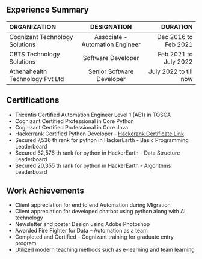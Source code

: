## **Experience Summary**

| ORGANIZATION  | DESIGNATION     | DURATION |
| :------------ |:---------------:| -----:|
| Cognizant Technology Solutions      | Associate - Automation Engineer | Dec 2016 to Feb 2021 |
| CBTS Technology Solutions      | Software Developer | Feb 2021 to July 2022 |
| Athenahealth Technology Pvt Ltd      | Senior Software Developer | July 2022 to till now |

## **Certifications**

* Tricentis Certified Automation Engineer Level 1 (AE1) in TOSCA
* Cognizant Certified Professional in Core Python
* Cognizant Certified Professional in Core Java
* Hackerrank Certified Python Developer - [Hackerank Certificate Link](https://www.hackerrank.com/certificates/7d3c31748bb6)
* Secured 7,536 th rank for python in HackerEarth - Basic Programming Leaderboard
* Secured 62,576 th rank for python in HackerEarth - Data Structure Leaderboard
* Secured 20,355 th rank for python in HackerEarth - Algorithms Leaderboard


## **Work Achievements**

* Client appreciation for end to end Automation during Migration
* Client appreciation for developed chatbot using python along with AI technology
* Newsletter and poster Design using Adobe Photoshop
* Awarded Fire Fighter for Data – Automation as a team
* Completed and Certified – Cognizant training for graduate entry program
* Utilized modern teaching methods such as e-learning and team learning

